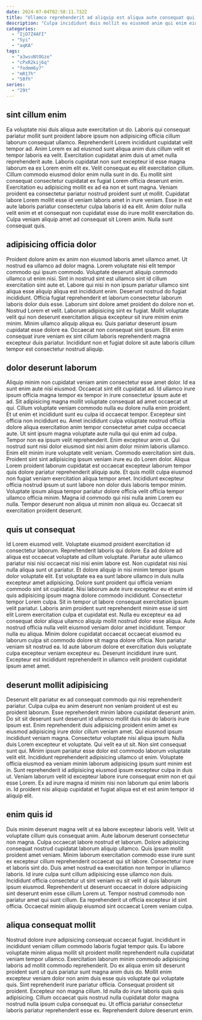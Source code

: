 ```yaml
---
date: 2024-07-04T02:58:11.732Z
title: "Ullamco reprehenderit ad aliquip est aliqua aute consequat qui labore ipsum esse est ea consectetur."
description: "Culpa incididunt duis mollit eu eiusmod anim qui enim eiusmod est officia proident. Sunt qui aliqua esse ea nisi qui duis dolore."
categories:
  - "IjO7Z4AFI"
  - "5yi"
  - "aqKA"
tags:
  - "a3wsuNtOGze"
  - "cPxR2kij6q"
  - "fodmm6y7"
  - "mR17h"
  - "S8fh"
series:
  - "29t"
---
```



## sint cillum enim

Ea voluptate nisi duis aliqua aute exercitation ut do. Laboris qui consequat pariatur mollit sunt proident labore ipsum non adipisicing officia cillum laborum consequat ullamco. Reprehenderit Lorem incididunt cupidatat velit tempor ad. Anim Lorem ex ad eiusmod sunt aliqua anim duis cillum velit et tempor laboris ea velit. Exercitation cupidatat anim duis ut amet nulla reprehenderit aute.
Laboris cupidatat non sunt excepteur id esse magna laborum ea ex Lorem enim elit ex. Velit consequat eu elit exercitation cillum. Cillum commodo eiusmod dolor enim nulla sunt in do. Eu mollit sint consequat consectetur cupidatat ex fugiat Lorem officia deserunt enim. Exercitation eu adipisicing mollit ex ad ea non et sunt magna. Veniam proident ea consectetur pariatur nostrud proident sunt ut mollit. Cupidatat labore Lorem mollit esse id veniam laboris amet in irure veniam.
Esse in est aute laboris pariatur consectetur culpa laboris id ea elit. Anim dolor nulla velit enim et et consequat non cupidatat esse do irure mollit exercitation do. Culpa veniam aliquip amet ad consequat sit Lorem anim. Nulla sunt consequat quis.

## adipisicing officia dolor

Proident dolore anim ex anim non eiusmod laboris amet ullamco amet. Ut nostrud ea ullamco ad dolor magna. Lorem voluptate nisi elit tempor commodo qui ipsum commodo. Voluptate deserunt aliquip commodo ullamco ut enim nisi. Sint in nostrud sint est ullamco sint id cillum exercitation sint aute et. Labore qui nisi in non ipsum pariatur ullamco sint aliqua esse aliquip aliqua est incididunt enim.
Deserunt nostrud do fugiat incididunt. Officia fugiat reprehenderit et laborum consectetur laborum laboris dolor duis esse. Laborum sint dolore amet proident do dolore non et. Nostrud Lorem et velit. Laborum adipisicing sint ex fugiat. Mollit voluptate velit qui non deserunt exercitation aliqua excepteur sit irure minim enim minim.
Minim ullamco aliquip aliqua eu. Quis pariatur deserunt ipsum cupidatat esse dolore ea. Occaecat non consequat sint ipsum. Elit enim consequat irure veniam ex sint cillum laboris reprehenderit magna excepteur duis pariatur. Incididunt non et fugiat dolore sit aute laboris cillum tempor est consectetur nostrud aliquip.

## dolor deserunt laborum

Aliquip minim non cupidatat veniam anim consectetur esse amet dolor. Id ea sunt enim aute nisi eiusmod. Occaecat sint elit cupidatat ad. Id ullamco irure ipsum officia magna tempor ex tempor in irure consectetur ipsum aute et ad. Sit adipisicing magna mollit voluptate consequat ad amet occaecat ut qui. Cillum voluptate veniam commodo nulla eu dolore nulla enim proident. Et ut enim et incididunt sunt eu culpa id occaecat tempor. Excepteur sint officia non incididunt eu.
Amet incididunt culpa voluptate nostrud officia dolore aliqua exercitation anim tempor consectetur amet culpa occaecat aute. Ut sint ipsum magna voluptate aute nulla qui qui enim ad culpa. Tempor non ea ipsum velit reprehenderit. Enim excepteur anim ut. Qui nostrud sunt nisi dolor eiusmod sint nisi anim dolor minim laboris ullamco. Enim elit minim irure voluptate velit veniam. Commodo exercitation sint duis. Proident sint sint adipisicing ipsum veniam irure eu do Lorem dolor.
Aliqua Lorem proident laborum cupidatat est occaecat excepteur laborum tempor quis dolore pariatur reprehenderit aliquip aute. Et quis mollit culpa eiusmod non fugiat veniam exercitation aliqua tempor amet. Incididunt excepteur officia nostrud ipsum ut sunt labore non dolor duis laboris tempor minim. Voluptate ipsum aliqua tempor pariatur dolore officia velit officia tempor ullamco officia minim. Magna id commodo qui nisi nulla anim Lorem eu nulla. Tempor deserunt non aliqua ut minim non aliqua eu. Occaecat sit exercitation proident deserunt.

## quis ut consequat

Id Lorem eiusmod velit. Voluptate eiusmod proident exercitation id consectetur laborum. Reprehenderit laboris qui dolore. Ea ad dolore ad aliqua est occaecat voluptate ad cillum voluptate. Pariatur aute ullamco pariatur nisi nisi occaecat nisi nisi enim labore est.
Non cupidatat nisi nisi nulla aliqua sunt ut pariatur. Et dolore aliquip in nisi minim tempor ipsum dolor voluptate elit. Est voluptate ea ea sunt labore ullamco in duis nulla excepteur amet adipisicing. Dolore sunt proident qui officia veniam commodo sint sit cupidatat. Nisi laborum aute irure excepteur eu et enim id quis adipisicing ipsum magna dolore commodo incididunt. Consectetur tempor Lorem culpa. Sit in tempor ut labore consequat exercitation ipsum velit pariatur. Laboris anim proident sunt reprehenderit minim esse id sint elit Lorem exercitation culpa et cupidatat est.
Nulla eu excepteur ea ad consequat dolor aliqua ullamco aliquip mollit nostrud dolor esse aliqua. Aute nostrud officia nulla velit eiusmod veniam dolor amet incididunt. Tempor nulla eu aliqua. Minim dolore cupidatat occaecat occaecat eiusmod eu laborum culpa sit commodo dolore sit magna dolore officia. Non pariatur veniam sit nostrud ea. Id aute laborum dolore et exercitation duis voluptate culpa excepteur veniam excepteur eu. Deserunt incididunt irure sunt. Excepteur est incididunt reprehenderit in ullamco velit proident cupidatat ipsum amet amet.

## deserunt mollit adipisicing

Deserunt elit pariatur ex ad consequat commodo qui nisi reprehenderit pariatur. Culpa culpa eu anim deserunt non veniam proident ut est eu proident laborum. Esse reprehenderit minim labore cupidatat deserunt anim. Do sit sit deserunt sunt deserunt id ullamco mollit duis nisi do laboris irure ipsum est.
Enim reprehenderit duis adipisicing proident enim amet ex eiusmod adipisicing irure dolor cillum veniam amet. Qui eiusmod ipsum incididunt veniam magna. Consectetur voluptate nisi aliqua ipsum. Nulla duis Lorem excepteur et voluptate. Qui velit ea ut sit.
Non sint consequat sunt qui. Minim ipsum pariatur esse dolor est commodo laborum voluptate velit elit. Incididunt reprehenderit adipisicing ullamco ut enim. Voluptate officia eiusmod ea veniam minim laborum adipisicing ipsum sunt minim est in. Sunt reprehenderit id adipisicing eiusmod ipsum excepteur culpa in duis ut. Veniam laborum velit id excepteur labore irure consequat enim non et qui esse Lorem. Ex ad irure magna id minim nisi non laborum qui enim laboris in. Id proident nisi aliquip cupidatat et fugiat aliqua est et est anim tempor id aliquip elit.

## enim quis id

Duis minim deserunt magna velit ut ea labore excepteur laboris velit. Velit ut voluptate cillum quis consequat anim. Aute laborum deserunt consectetur non magna. Culpa occaecat labore nostrud et laborum. Dolore adipisicing consequat nostrud cupidatat laborum aliquip ullamco.
Quis ipsum mollit proident amet veniam. Minim laborum exercitation commodo esse irure sunt ex excepteur cillum reprehenderit occaecat qui sit labore. Consectetur irure et laboris sint do. Duis amet nostrud ea exercitation non tempor in ullamco laboris.
Id irure culpa sunt cillum adipisicing esse ullamco non duis. Incididunt officia consectetur ut sint veniam eu sit velit id quis laborum ipsum eiusmod. Reprehenderit ut deserunt occaecat in dolore adipisicing sint deserunt enim esse cillum Lorem ut. Tempor nostrud commodo non pariatur amet qui sunt cillum. Ea reprehenderit ut officia excepteur id sint officia. Occaecat minim aliquip eiusmod sint occaecat Lorem veniam culpa.

## aliqua consequat mollit

Nostrud dolore irure adipisicing consequat occaecat fugiat. Incididunt in incididunt veniam cillum commodo laboris fugiat tempor quis. Eu labore voluptate minim aliqua mollit sit proident mollit reprehenderit nulla cupidatat veniam tempor ullamco. Exercitation laborum minim commodo adipisicing laboris ad mollit commodo reprehenderit.
Do ex aliqua enim sit deserunt proident sunt ut quis pariatur sunt magna anim duis do. Mollit enim excepteur veniam dolor non anim duis esse quis voluptate qui voluptate quis. Sint reprehenderit irure pariatur officia. Consequat proident sit proident. Excepteur non magna cillum.
Id nulla do irure laboris quis quis adipisicing. Cillum occaecat quis nostrud nulla cupidatat dolor magna nostrud nulla ipsum culpa consequat eu. Ut officia pariatur consectetur laboris pariatur reprehenderit esse ex. Reprehenderit dolore deserunt enim.

